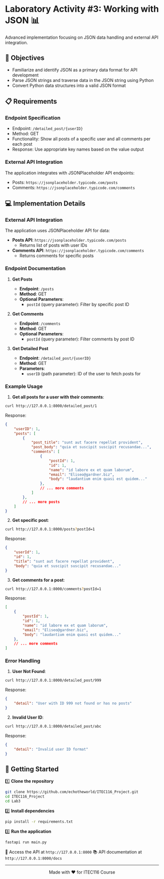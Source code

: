 # Laboratory Activity #3: Working with JSON 📊

Advanced implementation focusing on JSON data handling and external API integration.

## 🎯 Objectives

- Familiarize and identify JSON as a primary data format for API development
- Parse JSON strings and traverse data in the JSON string using Python
- Convert Python data structures into a valid JSON format

## 📋 Requirements

### Endpoint Specification
- Endpoint: `/detailed_post/{userID}`
- Method: GET
- Functionality: Show all posts of a specific user and all comments per each post
- Response: Use appropriate key names based on the value output

### External API Integration
The application integrates with JSONPlaceholder API endpoints:
- Posts: `https://jsonplaceholder.typicode.com/posts`
- Comments: `https://jsonplaceholder.typicode.com/comments`

## 💻 Implementation Details

### External API Integration
The application uses JSONPlaceholder API for data:
- **Posts API**: `https://jsonplaceholder.typicode.com/posts`
  - Returns list of posts with user IDs
- **Comments API**: `https://jsonplaceholder.typicode.com/comments`
  - Returns comments for specific posts

### Endpoint Documentation

1. **Get Posts**
   - **Endpoint**: `/posts`
   - **Method**: GET
   - **Optional Parameters**: 
     - `postId` (query parameter): Filter by specific post ID

2. **Get Comments**
   - **Endpoint**: `/comments`
   - **Method**: GET
   - **Optional Parameters**:
     - `postId` (query parameter): Filter comments by post ID

3. **Get Detailed Post**
   - **Endpoint**: `/detailed_post/{userID}`
   - **Method**: GET
   - **Parameters**:
     - `userID` (path parameter): ID of the user to fetch posts for

### Example Usage

1. **Get all posts for a user with their comments**:
```bash
curl http://127.0.0.1:8000/detailed_post/1
```
Response:
```json
{
    "userID": 1,
    "posts": [
        {
            "post_title": "sunt aut facere repellat provident",
            "post_body": "quia et suscipit suscipit recusandae...",
            "comments": [
                {
                    "postId": 1,
                    "id": 1,
                    "name": "id labore ex et quam laborum",
                    "email": "Eliseo@gardner.biz",
                    "body": "laudantium enim quasi est quidem..."
                },
                // ... more comments
            ]
        },
        // ... more posts
    ]
}
```

2. **Get specific post**:
```bash
curl http://127.0.0.1:8000/posts?postId=1
```
Response:
```json
{
    "userId": 1,
    "id": 1,
    "title": "sunt aut facere repellat provident",
    "body": "quia et suscipit suscipit recusandae..."
}
```

3. **Get comments for a post**:
```bash
curl http://127.0.0.1:8000/comments?postId=1
```
Response:
```json
[
    {
        "postId": 1,
        "id": 1,
        "name": "id labore ex et quam laborum",
        "email": "Eliseo@gardner.biz",
        "body": "laudantium enim quasi est quidem..."
    },
    // ... more comments
]
```

### Error Handling

1. **User Not Found**:
```bash
curl http://127.0.0.1:8000/detailed_post/999
```
Response:
```json
{
    "detail": "User with ID 999 not found or has no posts"
}
```

2. **Invalid User ID**:
```bash
curl http://127.0.0.1:8000/detailed_post/abc
```
Response:
```json
{
    "detail": "Invalid user ID format"
}
```

## 🚀 Getting Started

1️⃣ **Clone the repository**
```bash
git clone https://github.com/echotheworld/ITEC116_Project.git
cd ITEC116_Project
cd Lab3
```

2️⃣ **Install dependencies**
```bash
pip install -r requirements.txt
```

3️⃣ **Run the application**
```bash
fastapi run main.py
```

📍 Access the API at `http://127.0.0.1:8000`
📚 API documentation at `http://127.0.0.1:8000/docs`

---

<div align="center">
Made with ❤️ for ITEC116 Course
</div> 
